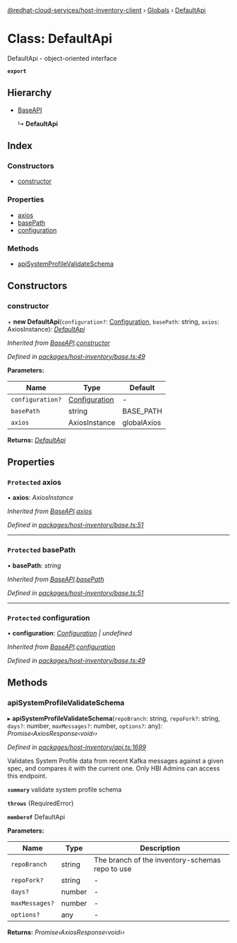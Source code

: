[@redhat-cloud-services/host-inventory-client](../README.md) › [Globals](../globals.md) › [DefaultApi](defaultapi.md)

# Class: DefaultApi

DefaultApi - object-oriented interface

**`export`** 

## Hierarchy

* [BaseAPI](baseapi.md)

  ↳ **DefaultApi**

## Index

### Constructors

* [constructor](defaultapi.md#constructor)

### Properties

* [axios](defaultapi.md#protected-axios)
* [basePath](defaultapi.md#protected-basepath)
* [configuration](defaultapi.md#protected-configuration)

### Methods

* [apiSystemProfileValidateSchema](defaultapi.md#apisystemprofilevalidateschema)

## Constructors

###  constructor

\+ **new DefaultApi**(`configuration?`: [Configuration](configuration.md), `basePath`: string, `axios`: AxiosInstance): *[DefaultApi](defaultapi.md)*

*Inherited from [BaseAPI](baseapi.md).[constructor](baseapi.md#constructor)*

*Defined in [packages/host-inventory/base.ts:49](https://github.com/RedHatInsights/javascript-clients/blob/master/packages/host-inventory/base.ts#L49)*

**Parameters:**

Name | Type | Default |
------ | ------ | ------ |
`configuration?` | [Configuration](configuration.md) | - |
`basePath` | string | BASE_PATH |
`axios` | AxiosInstance | globalAxios |

**Returns:** *[DefaultApi](defaultapi.md)*

## Properties

### `Protected` axios

• **axios**: *AxiosInstance*

*Inherited from [BaseAPI](baseapi.md).[axios](baseapi.md#protected-axios)*

*Defined in [packages/host-inventory/base.ts:51](https://github.com/RedHatInsights/javascript-clients/blob/master/packages/host-inventory/base.ts#L51)*

___

### `Protected` basePath

• **basePath**: *string*

*Inherited from [BaseAPI](baseapi.md).[basePath](baseapi.md#protected-basepath)*

*Defined in [packages/host-inventory/base.ts:51](https://github.com/RedHatInsights/javascript-clients/blob/master/packages/host-inventory/base.ts#L51)*

___

### `Protected` configuration

• **configuration**: *[Configuration](configuration.md) | undefined*

*Inherited from [BaseAPI](baseapi.md).[configuration](baseapi.md#protected-configuration)*

*Defined in [packages/host-inventory/base.ts:49](https://github.com/RedHatInsights/javascript-clients/blob/master/packages/host-inventory/base.ts#L49)*

## Methods

###  apiSystemProfileValidateSchema

▸ **apiSystemProfileValidateSchema**(`repoBranch`: string, `repoFork?`: string, `days?`: number, `maxMessages?`: number, `options?`: any): *Promise‹AxiosResponse‹void››*

*Defined in [packages/host-inventory/api.ts:1699](https://github.com/RedHatInsights/javascript-clients/blob/master/packages/host-inventory/api.ts#L1699)*

Validates System Profile data from recent Kafka messages against a given spec, and compares it with the current one. Only HBI Admins can access this endpoint.

**`summary`** validate system profile schema

**`throws`** {RequiredError}

**`memberof`** DefaultApi

**Parameters:**

Name | Type | Description |
------ | ------ | ------ |
`repoBranch` | string | The branch of the inventory-schemas repo to use |
`repoFork?` | string | - |
`days?` | number | - |
`maxMessages?` | number | - |
`options?` | any | - |

**Returns:** *Promise‹AxiosResponse‹void››*

